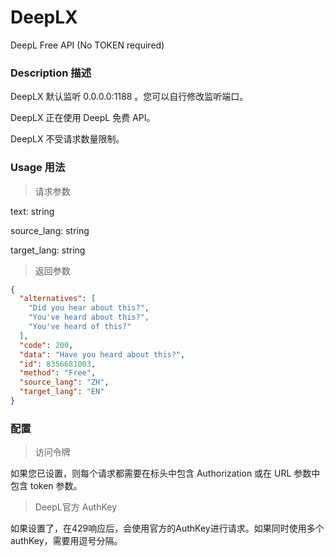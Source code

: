 # DeepLX

DeepL Free API (No TOKEN required)

### Description 描述

DeepLX 默认监听 0.0.0.0:1188 。您可以自行修改监听端口。

DeepLX 正在使用 DeepL 免费 API。

DeepLX 不受请求数量限制。

### Usage 用法

> 请求参数

text: string

source_lang: string

target_lang: string

> 返回参数

```json
{
  "alternatives": [
    "Did you hear about this?",
    "You've heard about this?",
    "You've heard of this?"
  ],
  "code": 200,
  "data": "Have you heard about this?",
  "id": 8356681003,
  "method": "Free",
  "source_lang": "ZH",
  "target_lang": "EN"
}
```

### 配置

> 访问令牌

如果您已设置，则每个请求都需要在标头中包含 Authorization 或在 URL 参数中包含 token 参数。

> DeepL官方 AuthKey

如果设置了，在429响应后，会使用官方的AuthKey进行请求。如果同时使用多个authKey，需要用逗号分隔。
